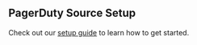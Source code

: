 ## PagerDuty Source Setup

Check out our [setup guide](https://docs.buildable.dev/) to learn how to get started.